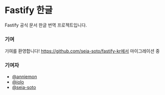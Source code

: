 # Fastify 한글

Fastify 공식 문서 한글 번역 프로젝트입니다.

### 기여

기여를 환영합니다!
https://github.com/seia-soto/fastify-kr에서 마이그레이션 중

### 기여자

- [@anniemon](https://github.com/anniemon)
- [@iolo](https://github.com/iolo)
- [@seia-soto](https://github.com/seia-soto)
